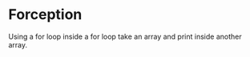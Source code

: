 Forception
==========

Using a for loop inside a for loop take an array and print inside another array.